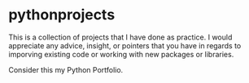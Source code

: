# pythonprojects
This is a collection of projects that I have done as practice. I would appreciate any advice, insight, or pointers that you have in regards to imporving existing code or working with new packages or libraries.

Consider this my Python Portfolio.
